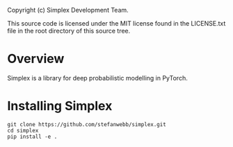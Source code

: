 Copyright (c) Simplex Development Team.

This source code is licensed under the MIT license found in the
LICENSE.txt file in the root directory of this source tree.

# Overview

Simplex is a library for deep probabilistic modelling in PyTorch.

# Installing Simplex

    git clone https://github.com/stefanwebb/simplex.git
    cd simplex
    pip install -e .
